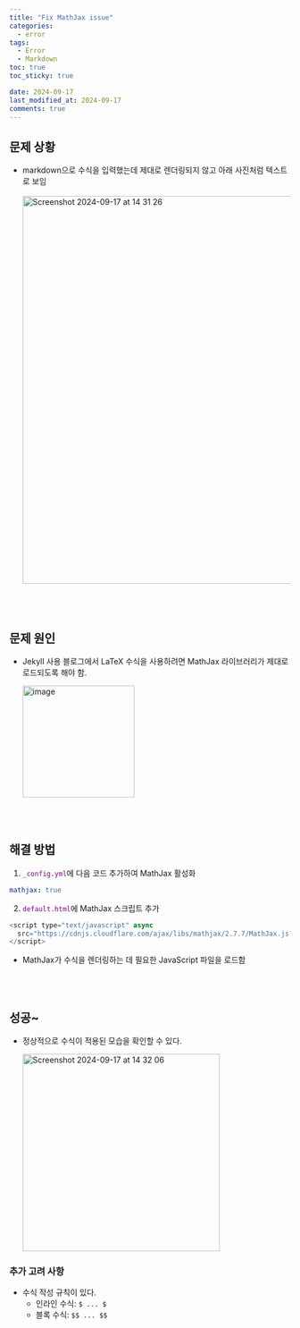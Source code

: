 ```yaml
---
title: "Fix MathJax issue"
categories:
  - error
tags:
  - Error
  - Markdown
toc: true
toc_sticky: true

date: 2024-09-17
last_modified_at: 2024-09-17
comments: true
---
```


## 문제 상황
- markdown으로 수식을 입력했는데 제대로 렌더링되지 않고 아래 사진처럼 텍스트로 보임<br><br/>
  <img width="694" alt="Screenshot 2024-09-17 at 14 31 26" src="https://github.com/user-attachments/assets/847dd5af-3a92-4904-8c68-1cafc4e663ff">

<br><br>
## 문제 원인
- Jekyll 사용 블로그에서 LaTeX 수식을 사용하려면 MathJax 라이브러리가 제대로 로드되도록 해야 함.

  <img src="https://github.com/user-attachments/assets/7592dcf5-48b7-4a76-9ff6-32396e1506fe" alt="image" width="200">

<br><br>
## 해결 방법
1. <span style="color:purple;">`_config.yml`</span>에 다음 코드 추가하여 MathJax 활성화
```yaml
mathjax: true
```
2. <span style="color:purple;">`default.html`</span>에 MathJax 스크립트 추가
```javascript
<script type="text/javascript" async
  src="https://cdnjs.cloudflare.com/ajax/libs/mathjax/2.7.7/MathJax.js?config=TeX-MML-AM_CHTML">
</script>
```
- MathJax가 수식을 렌더링하는 데 필요한 JavaScript 파일을 로드함

<br><br>
## 성공~
- 정상적으로 수식이 적용된 모습을 확인할 수 있다.

  <img width="353" alt="Screenshot 2024-09-17 at 14 32 06" src="https://github.com/user-attachments/assets/8c1bb81e-e61e-4c8b-96bc-a813d4906c6c">

### 추가 고려 사항
- 수식 작성 규칙이 있다.
  - 인라인 수식: `$ ... $`
  - 블록 수식: `$$ ... $$`